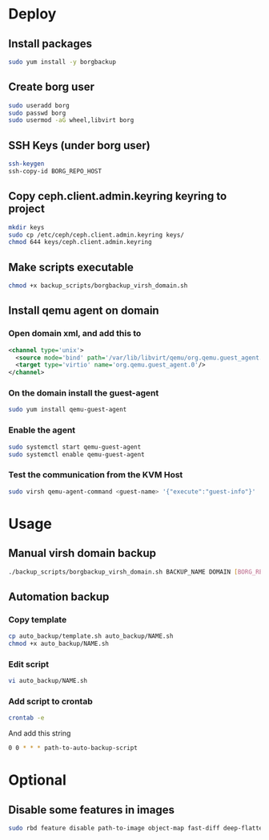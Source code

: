 # Deploy
## Install packages
```bash
sudo yum install -y borgbackup
```
## Create borg user
```bash
sudo useradd borg
sudo passwd borg
sudo usermod -aG wheel,libvirt borg
```
## SSH Keys (under borg user)
```bash
ssh-keygen
ssh-copy-id BORG_REPO_HOST
```
## Copy ceph.client.admin.keyring keyring to project
```bash
mkdir keys
sudo cp /etc/ceph/ceph.client.admin.keyring keys/
chmod 644 keys/ceph.client.admin.keyring
```
##  Make scripts executable
```bash
chmod +x backup_scripts/borgbackup_virsh_domain.sh
```

## Install qemu agent on domain
### Open domain xml, and add this to <devices>
```xml
<channel type='unix'>
  <source mode='bind' path='/var/lib/libvirt/qemu/org.qemu.guest_agent.0.<guest-name>.sock'/>
  <target type='virtio' name='org.qemu.guest_agent.0'/>
</channel>
```

### On the domain install the guest-agent
```bash
sudo yum install qemu-guest-agent
```

### Enable the agent
```bash
sudo systemctl start qemu-guest-agent
sudo systemctl enable qemu-guest-agent
```

### Test the communication from the KVM Host
```bash
sudo virsh qemu-agent-command <guest-name> '{"execute":"guest-info"}'
```

# Usage
## Manual virsh domain backup
```bash
./backup_scripts/borgbackup_virsh_domain.sh BACKUP_NAME DOMAIN [BORG_REPO]
```

## Automation backup
### Copy template
```bash
cp auto_backup/template.sh auto_backup/NAME.sh
chmod +x auto_backup/NAME.sh
```
### Edit script
```bash
vi auto_backup/NAME.sh
```
### Add script to crontab
```bash
crontab -e
```
And add this string
```bash
0 0 * * * path-to-auto-backup-script
```

# Optional
## Disable some features in images
```bash
sudo rbd feature disable path-to-image object-map fast-diff deep-flatten
```
